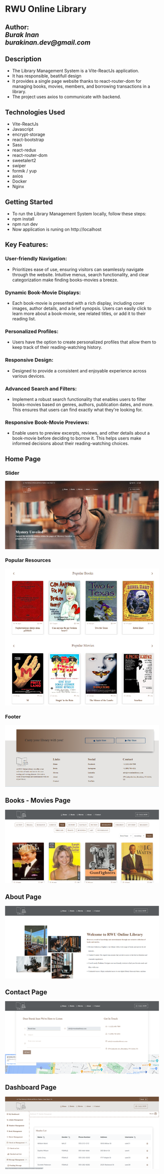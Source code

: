 # RWU Online Library

**Author:**  
_Burak Inan_   
_burakinan.dev@gmail.com_
---
## Description
- The Library Management System is a Vite-ReactJs application. 
- It has responsible, beatifull design
- It provides a single page website thanks to react-router-dom for managing books, movies, members, and borrowing transactions in a library. 
- The project uses axios to communicate with backend.

## Technologies Used
- Vite-ReactJs
- Javascript
- encrypt-storage
- react-bootstrap
- Sass
- react-redux
- react-router-dom
- sweetalert2
- swiper
- formik / yup
- axios
- Docker
- Nginx

## Getting Started
- To run the Library Management System locally, follow these steps:
- npm install
- npm run dev
- Now application is runing on http://localhost


## Key Features:

### User-friendly Navigation: 
- Prioritizes ease of use, ensuring visitors can seamlessly navigate through the website. Intuitive menus, search functionality, and clear categorization make finding books-movies a breeze.

### Dynamic Book-Movie Displays: 
- Each book-movie is presented with a rich display, including cover images, author details, and a brief synopsis. Users can easily click to learn more about a book-movie, see related titles, or add it to their reading list.

### Personalized Profiles: 
- Users have the option to create personalized profiles that allow them to keep track of their reading-watching history.

### Responsive Design: 
- Designed to provide a consistent and enjoyable experience across various devices.

### Advanced Search and Filters: 
- Implement a robust search functionality that enables users to filter books-movies based on genres, authors, publication dates, and more. This ensures that users can find exactly what they're looking for.

### Responsive Book-Movie Previews: 
- Enable users to preview excerpts, reviews, and other details about a book-movie before deciding to borrow it. This helps users make informed decisions about their reading-watching choices.

## Home Page

### Slider
![slider](./images/home-page-slider.png)

### Popular Resources
![popular-resources](./images/home-page-popular-resources.png)

### Footer
![footer](./images/home-page-footer.png)

## Books - Movies Page
![books-movies-pages](./images/resources-page.png)

## About Page
![about-page](./images/about-page.png)

## Contact Page
![contact-page](./images/contact-page.png)

## Dashboard Page
![dashboard-page](./images/dashboard-page.png)
